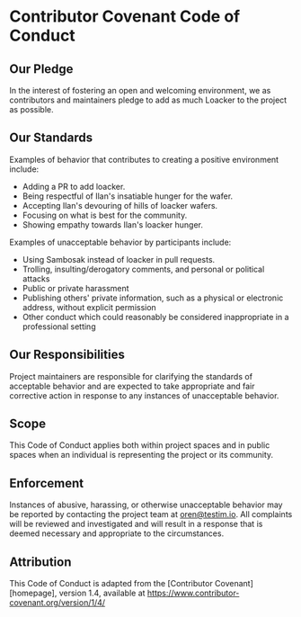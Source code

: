 # Contributor Covenant Code of Conduct

## Our Pledge

In the interest of fostering an open and welcoming environment, we as
contributors and maintainers pledge to add as much Loacker to the project as possible.

## Our Standards

Examples of behavior that contributes to creating a positive environment
include:

* Adding a PR to add loacker.
* Being respectful of Ilan's insatiable hunger for the wafer.
* Accepting Ilan's devouring of hills of loacker wafers.
* Focusing on what is best for the community.
* Showing empathy towards Ilan's loacker hunger.

Examples of unacceptable behavior by participants include:

* Using Sambosak instead of loacker in pull requests.
* Trolling, insulting/derogatory comments, and personal or political attacks
* Public or private harassment
* Publishing others' private information, such as a physical or electronic
  address, without explicit permission
* Other conduct which could reasonably be considered inappropriate in a
  professional setting

## Our Responsibilities

Project maintainers are responsible for clarifying the standards of acceptable
behavior and are expected to take appropriate and fair corrective action in
response to any instances of unacceptable behavior.

## Scope

This Code of Conduct applies both within project spaces and in public spaces
when an individual is representing the project or its community. 

## Enforcement

Instances of abusive, harassing, or otherwise unacceptable behavior may be
reported by contacting the project team at oren@testim.io. All
complaints will be reviewed and investigated and will result in a response that
is deemed necessary and appropriate to the circumstances. 

## Attribution

This Code of Conduct is adapted from the [Contributor Covenant][homepage],
version 1.4, available at https://www.contributor-covenant.org/version/1/4/

